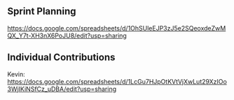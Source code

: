 
## Sprint Planning 

https://docs.google.com/spreadsheets/d/1OhSUleEJP3zJ5e2SQeoxdeZwMQX_Y7t-XH3nX6PoJU8/edit?usp=sharing

## Individual Contributions

Kevin: https://docs.google.com/spreadsheets/d/1LcGu7HJpOtKVtVjXwLut29XzIOo3WjIKiNSfCz_uDBA/edit?usp=sharing
